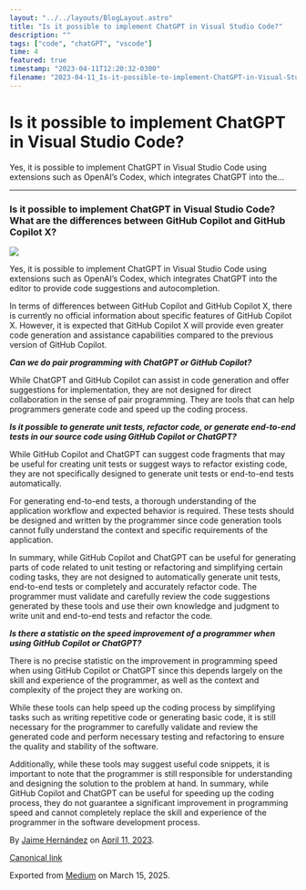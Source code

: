```yaml
---
layout: "../../layouts/BlogLayout.astro"
title: "Is it possible to implement ChatGPT in Visual Studio Code?"
description: ""
tags: ["code", "chatGPT", "vscode"]
time: 4
featured: true
timestamp: "2023-04-11T12:20:32-0300"
filename: "2023-04-11_Is-it-possible-to-implement-ChatGPT-in-Visual-Studio-Code--147441a3006b"
---
```


Is it possible to implement ChatGPT in Visual Studio Code?
==========================================================

Yes, it is possible to implement ChatGPT in Visual Studio Code using extensions such as OpenAI’s Codex, which integrates ChatGPT into the…

* * *

### Is it possible to implement ChatGPT in Visual Studio Code? What are the differences between GitHub Copilot and GitHub Copilot X?

![](https://cdn-images-1.medium.com/max/800/1*qZRvJRKcWAek6vMBZa6tWg.png)

Yes, it is possible to implement ChatGPT in Visual Studio Code using extensions such as OpenAI’s Codex, which integrates ChatGPT into the editor to provide code suggestions and autocompletion.

In terms of differences between GitHub Copilot and GitHub Copilot X, there is currently no official information about specific features of GitHub Copilot X. However, it is expected that GitHub Copilot X will provide even greater code generation and assistance capabilities compared to the previous version of GitHub Copilot.

**_Can we do pair programming with ChatGPT or GitHub Copilot?_**

While ChatGPT and GitHub Copilot can assist in code generation and offer suggestions for implementation, they are not designed for direct collaboration in the sense of pair programming. They are tools that can help programmers generate code and speed up the coding process.

**_Is it possible to generate unit tests, refactor code, or generate end-to-end tests in our source code using GitHub Copilot or ChatGPT?_**

While GitHub Copilot and ChatGPT can suggest code fragments that may be useful for creating unit tests or suggest ways to refactor existing code, they are not specifically designed to generate unit tests or end-to-end tests automatically.

For generating end-to-end tests, a thorough understanding of the application workflow and expected behavior is required. These tests should be designed and written by the programmer since code generation tools cannot fully understand the context and specific requirements of the application.

In summary, while GitHub Copilot and ChatGPT can be useful for generating parts of code related to unit testing or refactoring and simplifying certain coding tasks, they are not designed to automatically generate unit tests, end-to-end tests or completely and accurately refactor code. The programmer must validate and carefully review the code suggestions generated by these tools and use their own knowledge and judgment to write unit and end-to-end tests and refactor the code.

**_Is there a statistic on the speed improvement of a programmer when using GitHub Copilot or ChatGPT?_**

There is no precise statistic on the improvement in programming speed when using GitHub Copilot or ChatGPT since this depends largely on the skill and experience of the programmer, as well as the context and complexity of the project they are working on.

While these tools can help speed up the coding process by simplifying tasks such as writing repetitive code or generating basic code, it is still necessary for the programmer to carefully validate and review the generated code and perform necessary testing and refactoring to ensure the quality and stability of the software.

Additionally, while these tools may suggest useful code snippets, it is important to note that the programmer is still responsible for understanding and designing the solution to the problem at hand. In summary, while GitHub Copilot and ChatGPT can be useful for speeding up the coding process, they do not guarantee a significant improvement in programming speed and cannot completely replace the skill and experience of the programmer in the software development process.

By [Jaime Hernández](https://medium.com/@devjaime) on [April 11, 2023](https://medium.com/p/147441a3006b).

[Canonical link](https://medium.com/@devjaime/is-it-possible-to-implement-chatgpt-in-visual-studio-code-147441a3006b)

Exported from [Medium](https://medium.com) on March 15, 2025.